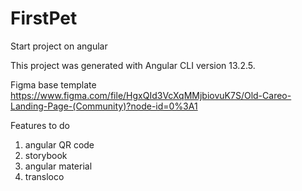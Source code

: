 # FirstPet
Start project on angular


This project was generated with Angular CLI version 13.2.5.

Figma base template https://www.figma.com/file/HgxQId3VcXqMMjbiovuK7S/Old-Careo-Landing-Page-(Community)?node-id=0%3A1

Features to do
1. angular QR code
2. storybook
3. angular material
4. transloco
